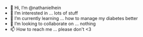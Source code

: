 - 👋 Hi, I’m @nathanielhein
- 👀 I’m interested in ... lots of stuff
- 🌱 I’m currently learning ... how to manage my diabetes better
- 💞️ I’m looking to collaborate on ... nothing
- 📫 How to reach me ... please don't <3

<!---
nathanielhein/nathanielhein is a ✨ special ✨ repository because its `README.md` (this file) appears on your GitHub profile.
You can click the Preview link to take a look at your changes.
--->
